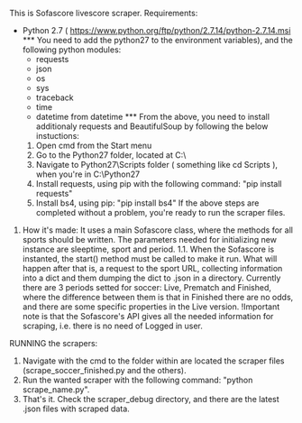 This is Sofascore livescore scraper.
Requirements:
- Python 2.7 ( https://www.python.org/ftp/python/2.7.14/python-2.7.14.msi *** You need to add the python27 to the environment variables), and the following python modules:
  - requests
  - json
  - os
  - sys
  - traceback
  - time
  - datetime from datetime
  *** From the above, you need to install additionaly requests and BeautifulSoup by following the below instuctions:
  1. Open cmd from the Start menu
  2. Go to the Python27 folder, located at C:\
  3. Navigate to Python27\Scripts folder ( something like cd Scripts ), when you're in C:\Python27
  4. Install requests, using pip with the following command: "pip install requests"
  5. Install bs4, using pip: "pip install bs4"
  If the above steps are completed without a problem, you're ready to run the scraper files.
  
1. How it's made: It uses a main Sofascore class, where the methods for all sports should be written. The parameters needed for initializing new instance are sleeptime, sport and period.
1.1. When the Sofascore is instanted, the start() method must be called to make it run.
     What will happen after that is, a request to the sport URL, collecting information into a dict and them dumping the dict to 
     .json in a directory.
     Currently there are 3 periods setted for soccer: Live, Prematch and Finished, where the difference between them is that in Finished
     there are no odds, and there are some specific properties in the Live version.
     !Important note is that the Sofascore's API gives all the needed information for scraping, i.e. there is no need of Logged in user.


RUNNING the scrapers:
1. Navigate with the cmd to the folder within are located the scraper files (scrape_soccer_finished.py and the others).
2. Run the wanted scraper with the following command: "python scrape_name.py".
3. That's it. Check the scraper_debug directory, and there are the latest .json files with scraped data.
